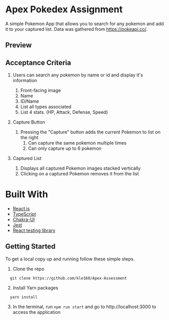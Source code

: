 # Apex Pokedex Assignment

A simple Pokemon App that allows you to search for any pokemon and add it to your captured list. Data was gathered from https://pokeapi.co/.

## Preview


## Acceptance Criteria 

1. Users can search any pokemon by name or id and display it's information
	1. Front-facing image
	2. Name
	3. ID/Name
	4. List all types associated
	5. List 4 stats. (HP, Attack, Defense, Speed)

2. Capture Button
	1. Pressing the "Capture" button adds the current Pokemon to list on the right
		1. Can capture the same pokemon multiple times
		2. Can only capture up to 6 pokemon	
3. Captured List
	1. Displays all captured Pokemon images stacked vertically
	2. Clicking on a captured Pokemon removes it from the list

# Built With
- [React.js](https://reactjs.org/)
- [TypeScript](https://www.typescriptlang.org/)
- [Chakra-UI](https://chakra-ui.com/)
- [Jest](https://jestjs.io/)
- [React testing library](https://testing-library.com/docs/react-testing-library/intro/)

## Getting Started
To get a local copy up and running follow these simple steps.
1. Clone the repo
```
  git clone https://github.com/kle160/Apex-Assessment
```
2. Install Yarn packages
```
  yarn install
```
3. In the terminal, run `npm run start` and go to http://localhost:3000 to access the application
